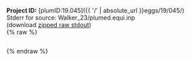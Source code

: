 **Project ID:** [plumID:19.045]({{ '/' | absolute_url }}eggs/19/045/)  
Stderr for source:  Walker_23/plumed.equi.inp   
(download [zipped raw stdout](plumed.equi.inp.plumed.stdout.txt.zip))  
{% raw %}
<pre>
</pre>
{% endraw %}
